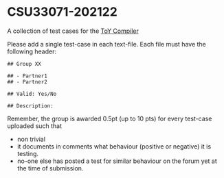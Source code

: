 # CSU33071-202122

A collection of test cases for the [ToY Compiler](https://tcd.blackboard.com/bbcswebdav/pid-2193995-dt-content-rid-13052464_1/xid-13052464_1)

Please add a single test-case in each text-file. Each file must have the following header:

```
## Group XX

## - Partner1
## - Partner2

## Valid: Yes/No

## Description:
```

Remember, the group is awarded 0.5pt (up to 10 pts) for every test-case uploaded such that
- non trivial
- it documents in comments what behaviour (positive or negative) it is testing.
- no-one else has posted a test for similar behaviour on the forum yet at the time of submission.
